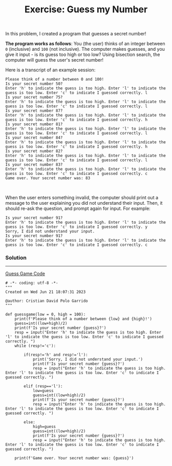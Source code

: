<h1 align="center">Exercise: Guess my Number</h1>

<br>

In this problem, I created a program that guesses a secret number!

**The program works as follows**: You (the user) thinks of an integer between `0` (inclusive) and `100` (not inclusive). The computer makes guesses, and you give it input - is its guess too high or too low? Using bisection search, the computer will guess the user's secret number!

Here is a transcript of an example session:

    Please think of a number between 0 and 100!
    Is your secret number 50?
    Enter 'h' to indicate the guess is too high. Enter 'l' to indicate the guess is too low. Enter 'c' to indicate I guessed correctly. l
    Is your secret number 75?
    Enter 'h' to indicate the guess is too high. Enter 'l' to indicate the guess is too low. Enter 'c' to indicate I guessed correctly. l
    Is your secret number 87?
    Enter 'h' to indicate the guess is too high. Enter 'l' to indicate the guess is too low. Enter 'c' to indicate I guessed correctly. h
    Is your secret number 81?
    Enter 'h' to indicate the guess is too high. Enter 'l' to indicate the guess is too low. Enter 'c' to indicate I guessed correctly. l
    Is your secret number 84?
    Enter 'h' to indicate the guess is too high. Enter 'l' to indicate the guess is too low. Enter 'c' to indicate I guessed correctly. h
    Is your secret number 82?
    Enter 'h' to indicate the guess is too high. Enter 'l' to indicate the guess is too low. Enter 'c' to indicate I guessed correctly. l
    Is your secret number 83?
    Enter 'h' to indicate the guess is too high. Enter 'l' to indicate the guess is too low. Enter 'c' to indicate I guessed correctly. c
    Game over. Your secret number was: 83

<br>

When the user enters something invalid, the computer should print out a message to the user explaining you did not understand their input. Then, it should re-ask the question, and prompt again for input. For example:

    Is your secret number 91?
    Enter 'h' to indicate the guess is too high. Enter 'l' to indicate the guess is too low. Enter 'c' to indicate I guessed correctly. y
    Sorry, I did not understand your input.
    Is your secret number 91?
    Enter 'h' to indicate the guess is too high. Enter 'l' to indicate the guess is too low. Enter 'c' to indicate I guessed correctly. c

### Solution

<hr>

[Guess Game Code](Guesses.py)

    # -*- coding: utf-8 -*-
    """
    Created on Wed Jun 21 18:07:31 2023
    
    @author: Cristian David Polo Garrido
    """
    
    def guessgame(low = 0, high = 100):
        print(f'Please think of a number between {low} and {high}!')
        guess=int((low+high)/2)
        print(f'Is your secret number {guess}?')
        resp = input("Enter 'h' to indicate the guess is too high. Enter 'l' to indicate the guess is too low. Enter 'c' to indicate I guessed correctly. ")
        while (resp!='c'):
    
            if(resp!='h' and resp!='l'):
                print('Sorry, I did not understand your input.')
                print(f'Is your secret number {guess}?')
                resp = input("Enter 'h' to indicate the guess is too high. Enter 'l' to indicate the guess is too low. Enter 'c' to indicate I guessed correctly. ")
            
            elif (resp=='l'):
                low=guess
                guess=int((low+high)/2)
                print(f'Is your secret number {guess}?')
                resp = input("Enter 'h' to indicate the guess is too high. Enter 'l' to indicate the guess is too low. Enter 'c' to indicate I guessed correctly. ")
    
            else:
                high=guess
                guess=int((low+high)/2)
                print(f'Is your secret number {guess}?')
                resp = input("Enter 'h' to indicate the guess is too high. Enter 'l' to indicate the guess is too low. Enter 'c' to indicate I guessed correctly. ")
    
        print(f'Game over. Your secret number was: {guess}')
